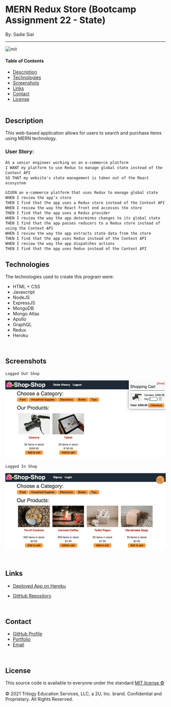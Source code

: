 # MERN Redux Store (Bootcamp Assignment 22 - State)

By: Sadie Sial

---

![mit](https://img.shields.io/badge/license-MIT-lightblue)

#### Table of Contents

- [Description](#description)
- [Technologies](#technologies)
- [Screenshots](#screenshots)
- [Links](#links)
- [Contact](#contact)
- [License](#license)
  <br><br>

## Description <br>

This web-based application allows for users to search and purchase items using MERN technology.

### User Story:

```
AS a senior engineer working on an e-commerce platform
I WANT my platform to use Redux to manage global state instead of the Context API
SO THAT my website's state management is taken out of the React ecosystem
```

```
GIVEN an e-commerce platform that uses Redux to manage global state
WHEN I review the app’s store
THEN I find that the app uses a Redux store instead of the Context API
WHEN I review the way the React front end accesses the store
THEN I find that the app uses a Redux provider
WHEN I review the way the app determines changes to its global state
THEN I find that the app passes reducers to a Redux store instead of using the Context API
WHEN I review the way the app extracts state data from the store
THEN I find that the app uses Redux instead of the Context API
WHEN I review the way the app dispatches actions
THEN I find that the app uses Redux instead of the Context API
```

## Technologies

The technologies used to create this program were:

- HTML + CSS
- Javascript
- NodeJS
- ExpressJS
- MongoDB
- Mongo Atlas
- Apollo
- GraphQL
- Redux
- Heroku

<br>

## Screenshots

```
Logged Out Shop
```

![Screenshot](assets/images/loggedinshop.png)

```
Logged In Shop
```

![Screenshot](assets/images/loggedoutshop.png)

<br>

## Links

- [Deployed App on Heroku](https://redux-store-sns.herokuapp.com/)

- [GitHub Repository](https://github.com/sadielinks/redux-store)

<br>

## Contact

- [GitHub Profile](https://github.com/sadielinks)
- [Portfolio](https://sadielinks.github.io/professional-portfolio/)
- [Email](mailto:sadiecodes@gmail.com)

<br>

## License

This source code is available to everyone under the standard [MIT license ©](https://choosealicense.com/licenses/mit/) <br><br>
© 2021 Trilogy Education Services, LLC, a 2U, Inc. brand. Confidential and Proprietary. All Rights Reserved.
